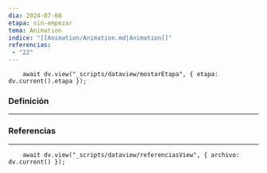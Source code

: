 ```yaml
---
dia: 2024-07-08
etapa: sin-empezar
tema: Animation
indice: "[[Animation/Animation.md|Animation]]"
referencias: 
 - "22"
---
```

```dataviewjs
	await dv.view("_scripts/dataview/mostarEtapa", { etapa: dv.current().etapa });
```
### Definición
---




### Referencias
---
```dataviewjs
	await dv.view("_scripts/dataview/referenciasView", { archivo: dv.current() });
```